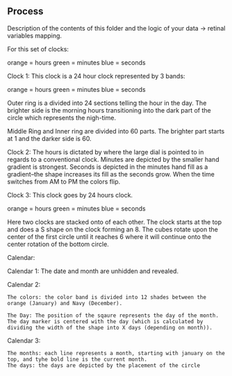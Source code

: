 ## Process

Description of the contents of this folder and the logic of your data → retinal variables mapping.

For this set of clocks:

orange = hours
green = minutes
blue = seconds


Clock 1: This clock is a 24 hour clock represented by 3 bands:

orange = hours
green = minutes
blue = seconds

Outer ring is a divided into 24 sections telling the hour in the day. The brighter side is the morning hours transitioning into the dark part of the circle which represents the nigh-time.

Middle Ring and Inner ring are divided into 60 parts. The brighter part starts at 1 and the darker side is 60.


Clock 2: The hours is dictated by where the large dial is pointed to in regards to a conventional clock. Minutes are depicted by the smaller hand gradient is strongest. Seconds is depicted in the minutes hand fill as a gradient–the shape increases its fill as the seconds grow. When the time switches from AM to PM the colors flip.


Clock 3: This clock goes by 24 hours clock.

orange = hours
green = minutes
blue = seconds

Here two clocks are stacked onto of each other. The clock starts at the top and does a S shape on the clock forming an 8. The cubes rotate upon the center of the first circle until it reaches 6 where it will continue onto the center rotation of the bottom circle.


Calendar:

Calendar 1: The date and month are unhidden and revealed.

Calendar 2:

	The colors: the color band is divided into 12 shades between the orange (January) and Navy (December).

	The Day: The position of the sqaure represents the day of the month. The day marker is centered with the day (which is calculated by dividing the width of the shape into X days (depending on month)).


Calendar 3:

	The months: each line represents a month, starting with january on the top, and tyhe bold line is the current month.
	The days: the days are depicted by the placement of the circle